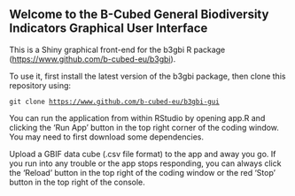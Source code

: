 
## Welcome to the B-Cubed General Biodiversity Indicators Graphical User Interface

This is a Shiny graphical front-end for the b3gbi R package
(<https://www.github.com/b-cubed-eu/b3gbi>).

To use it, first install the latest version of the b3gbi package, then
clone this repository using:

<code>git clone <https://www.github.com/b-cubed-eu/b3gbi-gui></code>

You can run the application from within RStudio by opening app.R and
clicking the ‘Run App’ button in the top right corner of the coding
window. You may need to first download some dependencies.

Upload a GBIF data cube (.csv file format) to the app and away you go.
If you run into any trouble or the app stops responding, you can always
click the ‘Reload’ button in the top right of the coding window or the
red ‘Stop’ button in the top right of the console.
